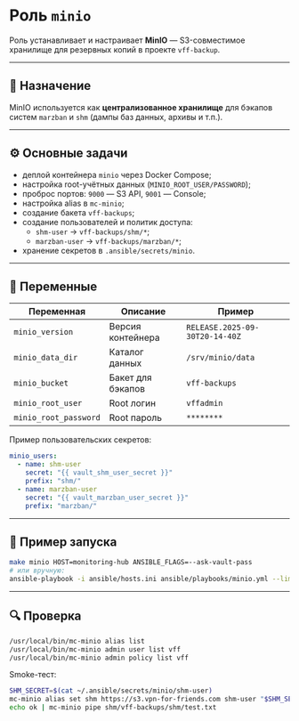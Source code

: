 # Роль `minio`

Роль устанавливает и настраивает **MinIO** — S3-совместимое хранилище
для резервных копий в проекте `vff-backup`.

---

## 🧩 Назначение

MinIO используется как **централизованное хранилище** для бэкапов систем `marzban` и `shm`
(дампы баз данных, архивы и т.п.).

---

## ⚙️ Основные задачи

- деплой контейнера `minio` через Docker Compose;
- настройка root-учётных данных (`MINIO_ROOT_USER/PASSWORD`);
- проброс портов: `9000` — S3 API, `9001` — Console;
- настройка alias в `mc-minio`;
- создание бакета `vff-backups`;
- создание пользователей и политик доступа:
  - `shm-user` → `vff-backups/shm/*`;
  - `marzban-user` → `vff-backups/marzban/*`;
- хранение секретов в `.ansible/secrets/minio`.

---

## 🔧 Переменные

| Переменная | Описание | Пример |
|-------------|-----------|--------|
| `minio_version` | Версия контейнера | `RELEASE.2025-09-30T20-14-40Z` |
| `minio_data_dir` | Каталог данных | `/srv/minio/data` |
| `minio_bucket` | Бакет для бэкапов | `vff-backups` |
| `minio_root_user` | Root логин | `vffadmin` |
| `minio_root_password` | Root пароль | `********` |

Пример пользовательских секретов:
```yaml
minio_users:
  - name: shm-user
    secret: "{{ vault_shm_user_secret }}"
    prefix: "shm/"
  - name: marzban-user
    secret: "{{ vault_marzban_user_secret }}"
    prefix: "marzban/"
```

---

## 🚀 Пример запуска

```bash
make minio HOST=monitoring-hub ANSIBLE_FLAGS=--ask-vault-pass
# или вручную:
ansible-playbook -i ansible/hosts.ini ansible/playbooks/minio.yml --limit hub --ask-vault-pass
```

---

## 🔍 Проверка

```bash
/usr/local/bin/mc-minio alias list
/usr/local/bin/mc-minio admin user list vff
/usr/local/bin/mc-minio admin policy list vff
```

Smoke-тест:
```bash
SHM_SECRET=$(cat ~/.ansible/secrets/minio/shm-user)
mc-minio alias set shm https://s3.vpn-for-friends.com shm-user "$SHM_SECRET"
echo ok | mc-minio pipe shm/vff-backups/shm/test.txt
```
